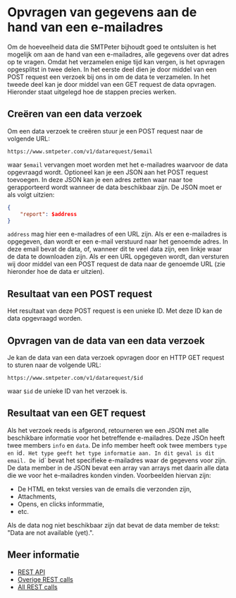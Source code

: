 # Opvragen van gegevens aan de hand van een e-mailadres

Om de hoeveelheid data die SMTPeter bijhoudt goed te ontsluiten is het mogelijk
om aan de hand van een e-mailadres, alle gegevens over dat adres op te vragen.
Omdat het verzamelen enige tijd kan vergen, is het opvragen opgesplitst in
twee delen. In het eerste deel dien je door middel van een POST request 
een verzoek bij ons in om de data te verzamelen. In het tweede deel kan 
je door middel van een GET request de data opvragen. Hieronder staat uitgelegd
hoe de stappen precies werken.

## Creëren van een data verzoek

Om een data verzoek te creëren stuur je een POST request naar de volgende URL:

`https://www.smtpeter.com/v1/datarequest/$email`

waar `$email` vervangen moet worden met het e-mailadres waarvoor de data
opgevraagd wordt. Optioneel kan je een JSON aan het POST request toevoegen.
In deze JSON kan je een adres zetten waar naar toe gerapporteerd wordt wanneer
de data beschikbaar zijn. De JSON moet er als volgt uitzien:

```json
{
    "report": $address
}
```
`address` mag hier een e-mailadres of een URL zijn. Als er een e-mailadres
is opgegeven, dan wordt er een e-mail verstuurd naar het genoemde adres. In
deze email bevat de data, of, wanneer dit te veel data zijn, een linkje waar
de data te downloaden zijn. Als er een URL opgegeven wordt, dan versturen wij
door middel van een POST request de data naar de genoemde URL (zie hieronder
hoe de data er uitzien).


## Resultaat van een POST request

Het resultaat van deze POST request is een unieke ID. Met deze ID kan de data
opgevraagd worden.

## Opvragen van de data van een data verzoek

Je kan de data van een data verzoek opvragen door en HTTP GET request to
sturen naar de volgende URL:

`https://www.smtpeter.com/v1/datarequest/$id`

waar `$id` de unieke ID van het verzoek is.


## Resultaat van een GET request

Als het verzoek reeds is afgerond, retourneren we een JSON met alle beschikbare
informatie voor het betreffende e-mailadres. Deze JSOn heeft twee members `info`
en `data`. De info member heeft ook twee members `type en `id`. Het type
geeft het type informatie aan. In dit geval is dit email. De `id` bevat het
specifieke e-mailadres waar de gegevens voor zijn. De data member in de
JSON bevat een array van arrays met daarin alle data die we voor het 
e-mailadres konden vinden. Voorbeelden hiervan zijn:
- De HTML en tekst versies van de emails die verzonden zijn,
- Attachments,
- Opens, en clicks informmatie,
- etc.

Als de data nog niet beschikbaar zijn dat bevat de data member de tekst:
"Data are not available (yet).".

## Meer informatie

* [REST API](rest-api)
* [Overige REST calls](rest-other-calls)
* [All REST calls](all-rest-calls)
